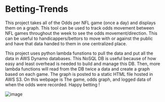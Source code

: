 # Betting-Trends

This project takes all of the Odds per NFL game (once a day) and displays them on a graph. This 
tool can be used to track odds movement between NFL games throughout the week to see the odds 
movement/direction. This can be useful to handicappers/bettors to move with or against the public 
and have that data handed to them in one centralized place.

This project uses python lambda funstions to pull the data and put all the data
in AWS Dynamo databases. This NoSQL DB is useful because of how easy and least overhead 
is needed to build and manage this DB. Then, more lambda functions will read from the DB
twice a data and create a graph based on each game. The graph is posted to a static 
HTML file hosted in AWS S3. On this webpage is The game, odds graph, and logged data of when
the odds were recorded. Happy betting !

![image](https://github.com/Daniel-Higgins/Betting-Trends/assets/32625437/213ea082-a4c6-4d74-bbfc-c9dd6ff57237)
